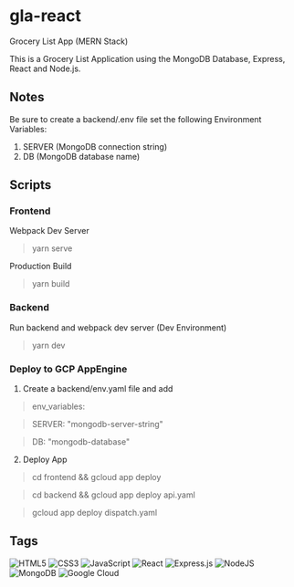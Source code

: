 # gla-react

Grocery List App (MERN Stack)

This is a Grocery List Application using the MongoDB Database, Express, React and Node.js.

## Notes

Be sure to create a backend/.env file set the following Environment Variables:

1. SERVER (MongoDB connection string)
2. DB (MongoDB database name)

## Scripts

### Frontend

Webpack Dev Server

> yarn serve

Production Build

> yarn build

### Backend

Run backend and webpack dev server (Dev Environment)

> yarn dev

### Deploy to GCP AppEngine

1. Create a backend/env.yaml file and add

> env_variables:

> SERVER: "mongodb-server-string"

> DB: "mongodb-database"

2. Deploy App

> cd frontend && gcloud app deploy

> cd backend && gcloud app deploy api.yaml

> gcloud app deploy dispatch.yaml

## Tags

![HTML5](https://img.shields.io/badge/html5-%23E34F26.svg?style=for-the-badge&logo=html5&logoColor=white)
![CSS3](https://img.shields.io/badge/css3-%231572B6.svg?style=for-the-badge&logo=css3&logoColor=white)
![JavaScript](https://img.shields.io/badge/javascript-%23323330.svg?style=for-the-badge&logo=javascript&logoColor=%23F7DF1E)
![React](https://img.shields.io/badge/react-%2320232a.svg?style=for-the-badge&logo=react&logoColor=%2361DAFB)
![Express.js](https://img.shields.io/badge/express.js-%23404d59.svg?style=for-the-badge&logo=express&logoColor=%2361DAFB)
![NodeJS](https://img.shields.io/badge/node.js-6DA55F?style=for-the-badge&logo=node.js&logoColor=white)
![MongoDB](https://img.shields.io/badge/MongoDB-%234ea94b.svg?style=for-the-badge&logo=mongodb&logoColor=white)
![Google Cloud](https://img.shields.io/badge/GoogleCloud-%234285F4.svg?style=for-the-badge&logo=google-cloud&logoColor=white)
